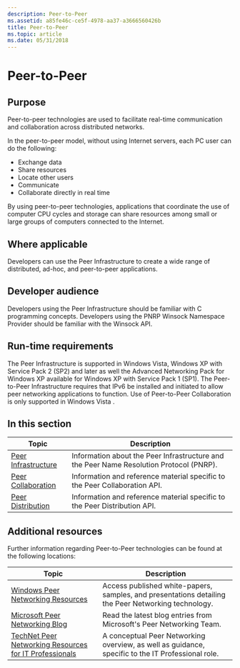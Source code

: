 ```yaml
---
description: Peer-to-Peer
ms.assetid: a85fe46c-ce5f-4978-aa37-a3666560426b
title: Peer-to-Peer
ms.topic: article
ms.date: 05/31/2018
---
```


# Peer-to-Peer

## Purpose

Peer-to-peer technologies are used to facilitate real-time communication and collaboration across distributed networks.

In the peer-to-peer model, without using Internet servers, each PC user can do the following:

-   Exchange data
-   Share resources
-   Locate other users
-   Communicate
-   Collaborate directly in real time

By using peer-to-peer technologies, applications that coordinate the use of computer CPU cycles and storage can share resources among small or large groups of computers connected to the Internet.

## Where applicable

Developers can use the Peer Infrastructure to create a wide range of distributed, ad-hoc, and peer-to-peer applications.

## Developer audience

Developers using the Peer Infrastructure should be familiar with C programming concepts. Developers using the PNRP Winsock Namespace Provider should be familiar with the Winsock API.

## Run-time requirements

The Peer Infrastructure is supported in Windows Vista, Windows XP with Service Pack 2 (SP2) and later as well the Advanced Networking Pack for Windows XP available for Windows XP with Service Pack 1 (SP1). The Peer-to-Peer Infrastructure requires that IPv6 be installed and initiated to allow peer networking applications to function. Use of Peer-to-Peer Collaboration is only supported in Windows Vista .

## In this section



| Topic                                                     | Description                                                                                         |
|-----------------------------------------------------------|-----------------------------------------------------------------------------------------------------|
| [Peer Infrastructure](peer-infrastructure.md)<br/> | Information about the Peer Infrastructure and the Peer Name Resolution Protocol (PNRP). <br/> |
| [Peer Collaboration](peer-collaboration.md)<br/>   | Information and reference material specific to the Peer Collaboration API.<br/>               |
| [Peer Distribution](peer-distribution.md)<br/>     | Information and reference material specific to the Peer Distribution API.<br/>                |



 

## Additional resources

Further information regarding Peer-to-Peer technologies can be found at the following locations:

| Topic                                                                                                          | Description                                                                                                               |
|-----------------------------------------------------------------------------------------------------------|----------------------------------------------------------------------------------------------------------------|
| [Windows Peer Networking Resources](https://www.microsoft.com/p2p)                       | Access published white-papers, samples, and presentations detailing the Peer Networking technology.<br/> |
| [Microsoft Peer Networking Blog](/archive/blogs/p2p/)                          | Read the latest blog entries from Microsoft's Peer Networking Team.<br/>                                 |
| [TechNet Peer Networking Resources for IT Professionals](https://technet.microsoft.com/library/bb742623.aspx) | A conceptual Peer Networking overview, as well as guidance, specific to the IT Professional role. <br/>  |
